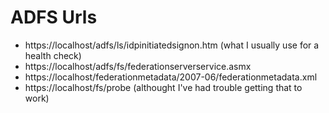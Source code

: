 # ADFS Urls
- https://localhost/adfs/ls/idpinitiatedsignon.htm (what I usually use for a health check)
- https://localhost/adfs/fs/federationserverservice.asmx
- https://localhost/federationmetadata/2007-06/federationmetadata.xml
- https://localhost/fs/probe (althought I've had trouble getting that to work)
